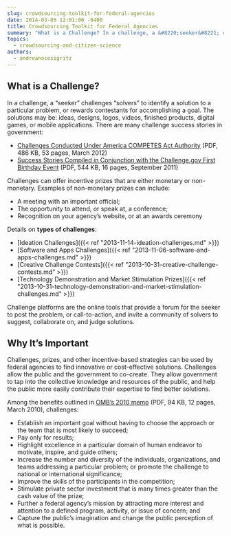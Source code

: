 ```yaml
---
slug: crowdsourcing-toolkit-for-federal-agencies
date: 2014-03-05 12:01:06 -0400
title: Crowdsourcing Toolkit for Federal Agencies
summary: "What is a Challenge? In a challenge, a &#8220;seeker&#8221; challenges &#8220;solvers&#8221; to identify a solution to a particular problem, or rewards contestants for accomplishing a goal. "
topics:
  - crowdsourcing-and-citizen-science
authors:
  - andreanocesigritz
---
```


## What is a Challenge?

In a challenge, a &#8220;seeker&#8221; challenges &#8220;solvers&#8221; to identify a solution to a particular problem, or rewards contestants for accomplishing a goal. The solutions may be: ideas, designs, logos, videos, finished products, digital games, or mobile applications. There are many challenge success stories in government:

- [Challenges Conducted Under America COMPETES Act Authority](https://s3.amazonaws.com/digitalgov/_legacy-img/2014/02/implementation-federal-prize-authority.pdf) (PDF, 486 KB, 53 pages, March 2012)
- [Success Stories Compiled in Conjunction with the Challenge.gov First Birthday Event](https://s3.amazonaws.com/digitalgov/_legacy-img/2014/02/agency-stories-challenge-prize-competitions.pdf) (PDF, 544 KB, 16 pages, September 2011)

Challenges can offer incentive prizes that are either monetary or non-monetary. Examples of non-monetary prizes can include:

- A meeting with an important official;
- The opportunity to attend, or speak at, a conference;
- Recognition on your agency&#8217;s website, or at an awards ceremony

Details on **types of challenges**:

- [Ideation Challenges]({{< ref "2013-11-14-ideation-challenges.md" >}})
- [Software and Apps Challenges]({{< ref "2013-11-06-software-and-apps-challenges.md" >}})
- [Creative Challenge Contests]({{< ref "2013-10-31-creative-challenge-contests.md" >}})
- [Technology Demonstration and Market Stimulation Prizes]({{< ref "2013-10-31-technology-demonstration-and-market-stimulation-challenges.md" >}})

​Challenge platforms are the online tools that provide a forum for the seeker to post the problem, or call-to-action, and invite a community of solvers to suggest, collaborate on, and judge solutions.

## Why It&#8217;s Important

Challenges, prizes, and other incentive-based strategies can be used by federal agencies to find innovative or cost-effective solutions. Challenges allow the public and the government to co-create. They allow government to tap into the collective knowledge and resources of the public, and help the public more easily contribute their expertise to find better solutions.

Among the benefits outlined in [OMB&#8217;s 2010 memo](https://www.whitehouse.gov/sites/whitehouse.gov/files/omb/memoranda/2010/m10-11.pdf) (PDF, 94 KB, 12 pages, March 2010), challenges:

- Establish an important goal without having to choose the approach or the team that is most likely to succeed;
- Pay only for results;
- Highlight excellence in a particular domain of human endeavor to motivate, inspire, and guide others;
- Increase the number and diversity of the individuals, organizations, and teams addressing a particular problem; or promote the challenge to national or international significance;
- Improve the skills of the participants in the competition;
- Stimulate private sector investment that is many times greater than the cash value of the prize;
- Further a federal agency&#8217;s mission by attracting more interest and attention to a defined program, activity, or issue of concern; and
- Capture the public&#8217;s imagination and change the public perception of what is possible.
